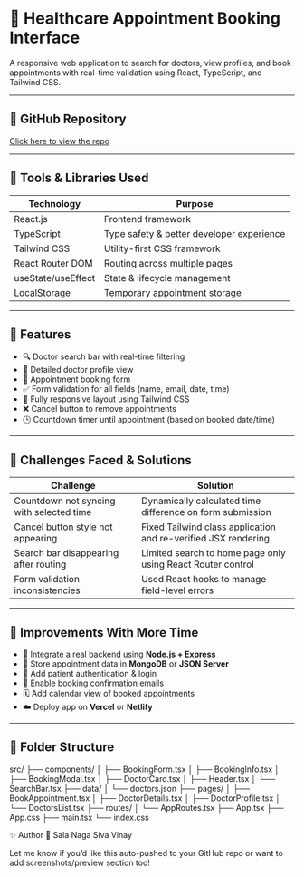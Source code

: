 # 🏥 Healthcare Appointment Booking Interface

A responsive web application to search for doctors, view profiles, and book appointments with real-time validation using React, TypeScript, and Tailwind CSS.

---

## 🔗 GitHub Repository

[Click here to view the repo](https://github.com/SalaNagaSivaVinay/Healthcare_Appointment_Booking)

---

## 🧰 Tools & Libraries Used

| Technology        | Purpose                                      |
|-------------------|----------------------------------------------|
| React.js          | Frontend framework                           |
| TypeScript        | Type safety & better developer experience    |
| Tailwind CSS      | Utility-first CSS framework                  |
| React Router DOM  | Routing across multiple pages                |
| useState/useEffect| State & lifecycle management                 |
| LocalStorage      | Temporary appointment storage                |

---

## 🚀 Features

- 🔍 Doctor search bar with real-time filtering
- 📄 Detailed doctor profile view
- 📆 Appointment booking form
- ✅ Form validation for all fields (name, email, date, time)
- 📱 Fully responsive layout using Tailwind CSS
- ❌ Cancel button to remove appointments
- 🕒 Countdown timer until appointment (based on booked date/time)

---

## 🧪 Challenges Faced & Solutions

| Challenge                                   | Solution                                                       |
|--------------------------------------------|----------------------------------------------------------------|
| Countdown not syncing with selected time   | Dynamically calculated time difference on form submission      |
| Cancel button style not appearing          | Fixed Tailwind class application and re-verified JSX rendering |
| Search bar disappearing after routing      | Limited search to home page only using React Router control    |
| Form validation inconsistencies            | Used React hooks to manage field-level errors                  |

---

## 🌱 Improvements With More Time

- 🔄 Integrate a real backend using **Node.js + Express**
- 💾 Store appointment data in **MongoDB** or **JSON Server**
- 🔐 Add patient authentication & login
- 📩 Enable booking confirmation emails
- 🗓️ Add calendar view of booked appointments
- ☁️ Deploy app on **Vercel** or **Netlify**

---

## 📂 Folder Structure

src/
├── components/
│ ├── BookingForm.tsx
│ ├── BookingInfo.tsx
│ ├── BookingModal.tsx
│ ├── DoctorCard.tsx
│ ├── Header.tsx
│ └── SearchBar.tsx
├── data/
│ └── doctors.json
├── pages/
│ ├── BookAppointment.tsx
│ ├── DoctorDetails.tsx
│ ├── DoctorProfile.tsx
│ └── DoctorsList.tsx
├── routes/
│ └── AppRoutes.tsx
├── App.tsx
├── App.css
├── main.tsx
└── index.css

✨ Author
👤 Sala Naga Siva Vinay


Let me know if you’d like this auto-pushed to your GitHub repo or want to add screenshots/preview section too!
